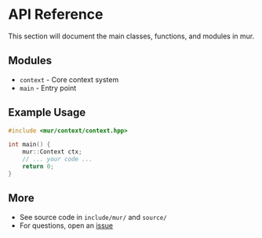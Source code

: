 # API Reference

This section will document the main classes, functions, and modules in mur.

## Modules

- `context` - Core context system
- `main` - Entry point

## Example Usage

```cpp
#include <mur/context/context.hpp>

int main() {
    mur::Context ctx;
    // ... your code ...
    return 0;
}
```

## More

- See source code in `include/mur/` and `source/`
- For questions, open an [issue](https://github.com/sixfourtwelve/mur/issues)
